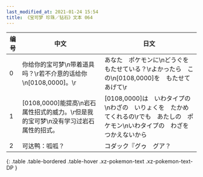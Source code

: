 ```yaml
---
last_modified_at: 2021-01-24 15:54
title: 《宝可梦 珍珠／钻石》文本 064
---
```

| 编号 | 中文 | 日文 |
| ---- | ---- | ---- |
| 0 | 你给你的宝可梦\n带着道具吗？\r若不介意的话给你\n[0108,0000]。\r | あなた　ポケモンに\nどうぐを　もたせている？\rよかったら　この\n[0108,0000]を　もたせてあげて\r |
| 1 | [0108,0000]能提高\n岩石属性招式的威力。\r但是我的宝可梦\n没有学习过岩石属性的招式。 | [0108,0000]は　いわタイプの\nわざの　いりょくを　たかめてくれるの\rでも　あたしの　ポケモン\nいわタイプの　わざを　つかえないから |
| 2 | 可达鸭：呱呱？ | コダック『グゥ　グア？ |
{: .table .table-bordered .table-hover .xz-pokemon-text .xz-pokemon-text-DP }